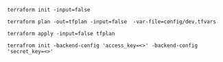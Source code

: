
    terraform init -input=false
    
    terraform plan -out=tfplan -input=false  -var-file=config/dev.tfvars
    
    terraform apply -input=false tfplan
    
    terrafrom init -backend-config 'access_key=<>' -backend-config 'secret_key=<>' 